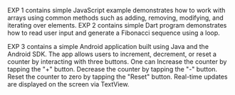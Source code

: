 EXP 1 contains simple JavaScript example demonstrates how to work with arrays using common methods such as adding, removing, modifying, and iterating over elements.
EXP 2 contains simple Dart program demonstrates how to read user input and generate a Fibonacci sequence using a loop.

EXP 3 contains a simple Android application built using Java and the Android SDK. The app allows users to increment, decrement, or reset a counter by interacting with three buttons.
One can
Increase the counter by tapping the "+" button.
Decrease the counter by tapping the "-" button.
Reset the counter to zero by tapping the "Reset" button.
Real-time updates are displayed on the screen via TextView.
